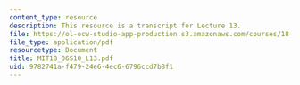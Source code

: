 ```yaml
---
content_type: resource
description: This resource is a transcript for Lecture 13.
file: https://ol-ocw-studio-app-production.s3.amazonaws.com/courses/18-06-linear-algebra-spring-2010/9782741af47924e64ec66796ccd7b8f1_MIT18_06S10_L13.pdf
file_type: application/pdf
resourcetype: Document
title: MIT18_06S10_L13.pdf
uid: 9782741a-f479-24e6-4ec6-6796ccd7b8f1
---
```

